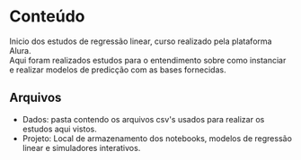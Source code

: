 # Conteúdo

Inicio dos estudos de regressão linear, curso realizado pela plataforma Alura.<br>
Aqui foram realizados estudos para o entendimento sobre como instanciar e realizar modelos de predicção com as bases fornecidas.

## Arquivos

 - Dados: pasta contendo os arquivos csv's usados para realizar os estudos aqui vistos.
 - Projeto: Local de armazenamento dos notebooks, modelos de regressão linear e simuladores interativos.
